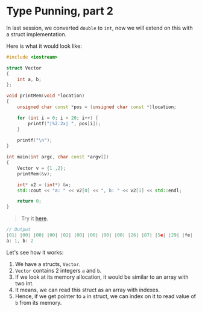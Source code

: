 # Type Punning, part 2

In last session, we converted `double` to `int`, now we will extend on this with a struct implementation.

Here is what it would look like:

```cpp
#include <iostream>

struct Vector
{
    int a, b;
};

void printMem(void *location)
{
    unsigned char const *pos = (unsigned char const *)location;

    for (int i = 0; i < 20; i++) {
        printf("|%2.2x| ", pos[i]);
    }
    
    printf("\n");
}

int main(int argc, char const *argv[])
{
    Vector v = {1 ,2};
    printMem(&v);

    int* v2 = (int*) &v;
    std::cout << "a: " << v2[0] << ", b: " << v2[1] << std::endl;

    return 0;
}
```

> Try it [here](https://onecompiler.com/cpp/42pf8ja3v).

```cpp
// Output
|01| |00| |00| |00| |02| |00| |00| |00| |00| |26| |87| |5e| |29| |fe| |f1| |3b| |00| |00| |00| |00| 
a: 1, b: 2
```

Let's see how it works:

1. We have a structs, `Vector`.
2. `Vector` contains 2 integers `a` and `b`.
3. If we look at its memory allocation, it would be similar to an array with two int.
4. It means, we can read this struct as an array with indexes.
5. Hence, if we get pointer to `a` in struct, we can index on it to read value of `b` from its memory.
